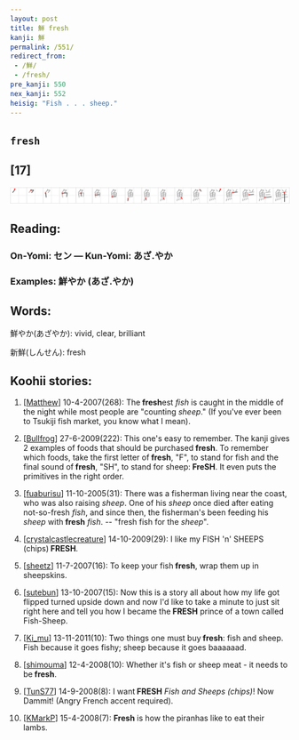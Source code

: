 ```yaml
---
layout: post
title: 鮮 fresh
kanji: 鮮
permalink: /551/
redirect_from:
 - /鮮/
 - /fresh/
pre_kanji: 550
nex_kanji: 552
heisig: "Fish . . . sheep."
---
```


## `fresh`

## [17]

<div class="stroke"><img src="../images/E9AEAE.png" /></div>

## Reading:

### On-Yomi: セン &mdash; Kun-Yomi: あざ.やか

### Examples: 鮮やか (あざ.やか)

## Words:

鮮やか(あざやか): vivid, clear, brilliant

新鮮(しんせん): fresh

## Koohii stories:

1) [<a href="http://kanji.koohii.com/profile/Matthew">Matthew</a>] 10-4-2007(268): The<strong> fresh</strong>est <em>fish</em> is caught in the middle of the night while most people are &quot;counting <em>sheep</em>.&quot; (If you&#039;ve ever been to Tsukiji fish market, you know what I mean). 

2) [<a href="http://kanji.koohii.com/profile/Bullfrog">Bullfrog</a>] 27-6-2009(222): This one&#039;s easy to remember. The kanji gives 2 examples of foods that should be purchased<strong> fresh</strong>. To remember which foods, take the first letter of<strong> fresh</strong>, &quot;F&quot;, to stand for fish and the final sound of<strong> fresh</strong>, &quot;SH&quot;, to stand for sheep:<strong> FreSH</strong>. It even puts the primitives in the right order. 

3) [<a href="http://kanji.koohii.com/profile/fuaburisu">fuaburisu</a>] 11-10-2005(31): There was a fisherman living near the coast, who was also raising <em>sheep</em>. One of his <em>sheep</em> once died after eating not-so-fresh <em>fish</em>, and since then, the fisherman&#039;s been feeding his <em>sheep</em> with<strong> fresh</strong> <em>fish</em>. -- &quot;fresh fish for the <em>sheep</em>&quot;. 

4) [<a href="http://kanji.koohii.com/profile/crystalcastlecreature">crystalcastlecreature</a>] 14-10-2009(29): I like my FISH &#039;n&#039; SHEEPS (chips)<strong> FRESH</strong>. 

5) [<a href="http://kanji.koohii.com/profile/sheetz">sheetz</a>] 11-7-2007(16): To keep your fish<strong> fresh</strong>, wrap them up in sheepskins. 

6) [<a href="http://kanji.koohii.com/profile/sutebun">sutebun</a>] 13-10-2007(15): Now this is a story all about how my life got flipped turned upside down and now I&#039;d like to take a minute to just sit right here and tell you how I became the<strong> FRESH</strong> prince of a town called Fish-Sheep. 

7) [<a href="http://kanji.koohii.com/profile/Ki_mu">Ki_mu</a>] 13-11-2011(10): Two things one must buy<strong> fresh</strong>: fish and sheep. Fish because it goes fishy; sheep because it goes baaaaaad. 

8) [<a href="http://kanji.koohii.com/profile/shimouma">shimouma</a>] 12-4-2008(10): Whether it&#039;s fish or sheep meat - it needs to be<strong> fresh</strong>. 

9) [<a href="http://kanji.koohii.com/profile/TunS77">TunS77</a>] 14-9-2008(8): I want<strong> FRESH</strong> <em>Fish and Sheeps (chips)</em>! Now Dammit! (Angry French accent required). 

10) [<a href="http://kanji.koohii.com/profile/KMarkP">KMarkP</a>] 15-4-2008(7): <strong>Fresh</strong> is how the piranhas like to eat their lambs. 
